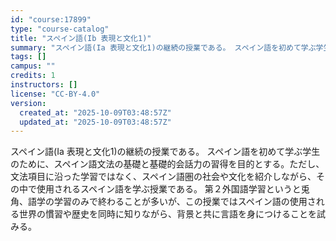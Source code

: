 ```yaml
---
id: "course:17899"
type: "course-catalog"
title: "スペイン語(Ib 表現と文化1)"
summary: "スペイン語(Ia 表現と文化1)の継続の授業である。 スペイン語を初めて学ぶ学生のために、スペイン語文法の基礎と基礎的会話力の習得を目的とする。ただし、文法項目に沿った学習ではなく、スペイン語圏の社会や文化を紹介しながら、その中で使用される…"
tags: []
campus: ""
credits: 1
instructors: []
license: "CC-BY-4.0"
version:
  created_at: "2025-10-09T03:48:57Z"
  updated_at: "2025-10-09T03:48:57Z"
---
```

スペイン語(Ia 表現と文化1)の継続の授業である。 スペイン語を初めて学ぶ学生のために、スペイン語文法の基礎と基礎的会話力の習得を目的とする。ただし、文法項目に沿った学習ではなく、スペイン語圏の社会や文化を紹介しながら、その中で使用されるスペイン語を学ぶ授業である。 第２外国語学習というと兎角、語学の学習のみで終わることが多いが、この授業ではスペイン語の使用される世界の慣習や歴史を同時に知りながら、背景と共に言語を身につけることを試みる。
